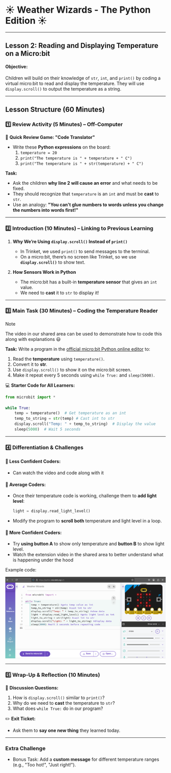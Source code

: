 # ☀️ Weather Wizards - The Python Edition ☀️

---

## **Lesson 2: Reading and Displaying Temperature on a Micro:bit**  
#### **Objective:**  
Children will build on their knowledge of `str`, `int`, and `print()` by coding a virtual micro:bit to read and display the temperature. They will use `display.scroll()` to output the temperature as a string.  

---  

## **Lesson Structure (60 Minutes)**  

### **1️⃣ Review Activity (5 Minutes) – Off-Computer**  
📢 **Quick Review Game: "Code Translator"**  

- Write these **Python expressions** on the board:  
  1. `temperature = 20`  
  2. `print("The temperature is " + temperature + " C")`  
  3. `print("The temperature is " + str(temperature) + " C")`  

**Task:**  
- Ask the children **why line 2 will cause an error** and what needs to be fixed.  
- They should recognize that `temperature` is an `int` and must be **cast** to `str`.  
- Use an analogy: **"You can't glue numbers to words unless you change the numbers into words first!"**  

---  

### **2️⃣ Introduction (10 Minutes) – Linking to Previous Learning**  
1. **Why We’re Using `display.scroll()` Instead of `print()`**  
   - In Trinket, we used `print()` to send messages to the terminal.  
   - On a micro:bit, there’s no screen like Trinket, so we use **`display.scroll()`** to show text.  

2. **How Sensors Work in Python**  
   - The micro:bit has a built-in **temperature sensor** that gives an `int` value.  
   - We need to **cast** it to `str` to display it!  

---  

### **3️⃣ Main Task (30 Minutes) – Coding the Temperature Reader**  

>[!NOTE]
>The video in our shared area can be used to demonstrate how to code this along with explanations 😃

**Task:** Write a program in the [official micro:bit Python online editor](https://python.microbit.org/v/3) to:  
1. Read the **temperature** using `temperature()`.  
2. Convert it to **str**.  
3. Use `display.scroll()` to show it on the micro:bit screen.  
4. Make it repeat every 5 seconds using `while True:` and `sleep(5000)`.  

💻 **Starter Code for All Learners:**  
```python
from microbit import *

while True:
    temp = temperature()  # Get temperature as an int
    temp_to_string = str(temp) # Cast int to str
    display.scroll("Temp: " + temp_to_string)  # Display the value
    sleep(5000)  # Wait 5 seconds
```

---

### **4️⃣ Differentiation & Challenges**  

#### 🔹 **Less Confident Coders:**  
- Can watch the video and code along with it  

#### 🔸 **Average Coders:**  
- Once their temperature code is working, challenge them to **add light level**:  
  ```python
  light = display.read_light_level()
  ```
- Modify the program to **scroll both** temperature and light level in a loop.  

#### 🔺 **More Confident Coders:**   
- Try **using button A** to show only temperature and **button B** to show light level.
- Watch the extension video in the shared area to better understand what is happening under the hood

Example code:

![ww1](images/1.png)

---

### **5️⃣ Wrap-Up & Reflection (10 Minutes)**  
📢 **Discussion Questions:**  
1. How is `display.scroll()` similar to `print()`?  
2. Why do we need to **cast** the temperature to `str`?  
3. What does `while True:` do in our program?  

✏️ **Exit Ticket:**  
- Ask them to **say one new thing** they learned today.  

---

### **Extra Challenge**  
- Bonus Task: Add a **custom message** for different temperature ranges (e.g., "Too hot!", "Just right!").  
